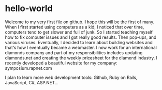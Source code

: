 hello-world
===========

Welcome to my very first file on github. I hope this will be the first of many.
When I first started using computers as a kid, I noticed that over time, computers tend to get slower and full of junk. So I started teaching myself how to fix computer issues and I got really good results. Then pop-ups, and various viruses. Eventually, I decided to learn about building websites and that's how I eventually became a webmaster. I now work for an international diamonds company and part of my responsibilities includes updating diamonds.net and creating the weekly pricesheet for the diamond industry. I recently developed a beautiful website for my company: symposium.rapnet.com

I plan to learn more web development tools: Github, Ruby on Rails, JavaScript, C#, ASP.NET...
